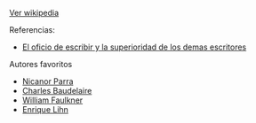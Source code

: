 [Ver wikipedia](https://es.wikipedia.org/wiki/Roberto_Bola%C3%B1o)


Referencias:
- [El oficio de escribir y la superioridad de los demas escritores](https://youtube.com/clip/UgkxTAYY9uytseOSyfU22QCQ_8AZCUZnvpip?si=Sq-sUnUuVMDMDGfC)


Autores favoritos

- [Nicanor Parra](https://es.wikipedia.org/wiki/Nicanor_Parra)
- [Charles Baudelaire](https://es.wikipedia.org/wiki/Charles_Baudelaire)
- [William Faulkner](https://en.wikipedia.org/wiki/William_Faulkner)
- [Enrique Lihn ](https://es.wikipedia.org/wiki/Enrique_Lihn)